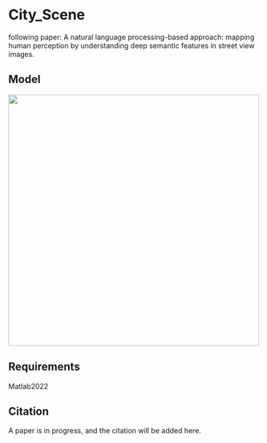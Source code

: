 # City_Scene
following paper: A natural language processing-based approach: mapping human perception by understanding deep semantic features in street view images.

## Model
<img src="https://user-images.githubusercontent.com/108106537/232291989-1e84b9ce-b9b1-439b-85b2-319f4c76d747.jpg" width = "500" >

## Requirements
Matlab2022

## Citation
A paper is in progress, and the citation will be added here.
